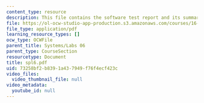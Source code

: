 ```yaml
---
content_type: resource
description: This file contains the software test report and its summary.
file: https://ol-ocw-studio-app-production.s3.amazonaws.com/courses/16-01-unified-engineering-i-ii-iii-iv-fall-2005-spring-2006/73258bf2b8391a437949f76f4ecf423c_spl6.pdf
file_type: application/pdf
learning_resource_types: []
ocw_type: OCWFile
parent_title: Systems/Labs 06
parent_type: CourseSection
resourcetype: Document
title: spl6.pdf
uid: 73258bf2-b839-1a43-7949-f76f4ecf423c
video_files:
  video_thumbnail_file: null
video_metadata:
  youtube_id: null
---
```

